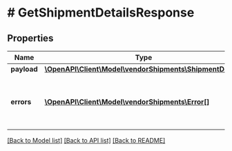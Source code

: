 # # GetShipmentDetailsResponse

## Properties

Name | Type | Description | Notes
------------ | ------------- | ------------- | -------------
**payload** | [**\OpenAPI\Client\Model\vendorShipments\ShipmentDetails**](ShipmentDetails.md) |  | [optional]
**errors** | [**\OpenAPI\Client\Model\vendorShipments\Error[]**](Error.md) | A list of error responses returned when a request is unsuccessful. | [optional]

[[Back to Model list]](../../README.md#models) [[Back to API list]](../../README.md#endpoints) [[Back to README]](../../README.md)

